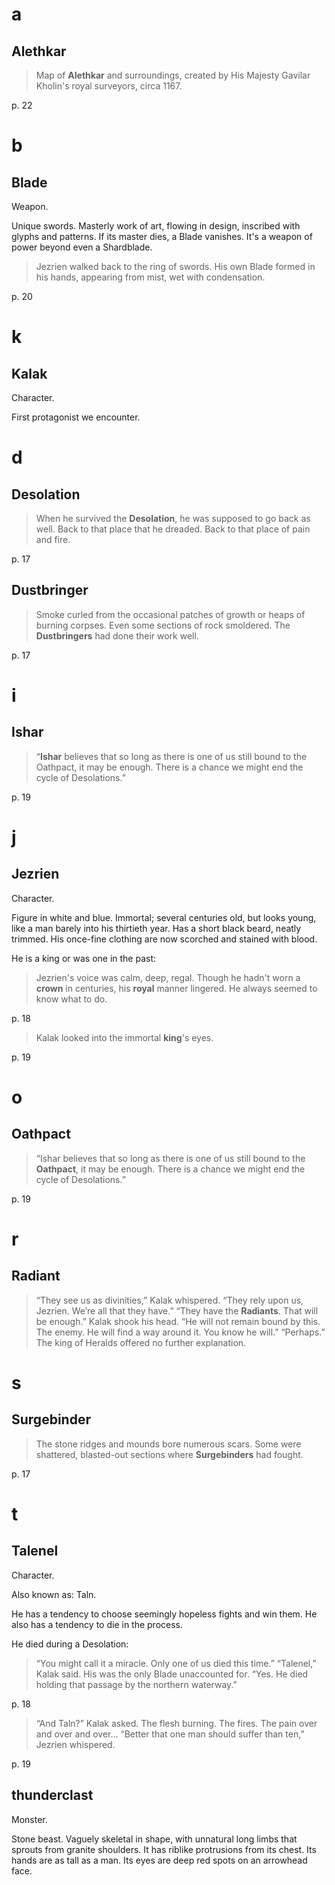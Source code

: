 # a
## Alethkar

> Map of **Alethkar** and surroundings, created by His Majesty Gavilar
> Kholin's royal surveyors, circa 1167.

p. 22

##
# b
## Blade

Weapon.

Unique swords.
Masterly work of art, flowing in design, inscribed with glyphs and patterns.
If its master dies, a Blade vanishes.
It's a weapon of power beyond even a Shardblade.

> Jezrien walked back to the ring of swords.
> His own Blade formed in his hands, appearing from mist, wet with condensation.

p. 20

##
# k
## Kalak

Character.

First protagonist we encounter.

##
# d
## Desolation

> When he survived the **Desolation**, he was supposed to go back as well.
> Back to that place that he dreaded.
> Back to that place of pain and fire.

p. 17

## Dustbringer

> Smoke curled from the occasional patches of growth or heaps of burning corpses.
> Even some sections of rock smoldered.
> The **Dustbringers** had done their work well.

p. 17

##
# i
## Ishar

> “**Ishar** believes that so long as there is one of us still bound to the
> Oathpact, it may be enough. There is a chance we might end the cycle of
> Desolations.”

p. 19

##
# j
## Jezrien

Character.

Figure in white and blue.
Immortal; several centuries old, but looks young, like a man barely into his thirtieth year.
Has a short black beard, neatly trimmed.
His once-fine clothing are now scorched and stained with blood.

He is a king or was one in the past:
> Jezrien's voice was calm, deep, regal.
> Though he hadn't worn a **crown** in centuries, his **royal** manner lingered.
> He always seemed to know what to do.

p. 18

> Kalak looked into the immortal **king**'s eyes.

p. 19

##
# o
## Oathpact

> “Ishar believes that so long as there is one of us still bound to the
> **Oathpact**, it may be enough. There is a chance we might end the cycle of
> Desolations.”

p. 19

##
# r
## Radiant

> “They see us as divinities,” Kalak whispered.
> “They rely upon us, Jezrien. We’re all that they have.”
> “They have the **Radiants**. That will be enough.” Kalak shook his head.
> “He will not remain bound by this. The enemy. He will find a way around it. You know he will.”
> “Perhaps.” The king of Heralds offered no further explanation.

##
# s
## Surgebinder

> The stone ridges and mounds bore numerous scars.
> Some were shattered, blasted-out sections where **Surgebinders** had fought.

p. 17

##
# t
## Talenel

Character.

Also known as: Taln.

He has a tendency to choose seemingly hopeless fights and win them.
He also has a tendency to die in the process.

He died during a Desolation:
> “You might call it a miracle. Only one of us died this time.”
> “Talenel,” Kalak said. His was the only Blade unaccounted for.
> “Yes. He died holding that passage by the northern waterway.”

p. 18

> “And Taln?” Kalak asked.
> The flesh burning. The fires. The pain over and over and over…
> “Better that one man should suffer than ten,” Jezrien whispered.

p. 19

## thunderclast

Monster.

Stone beast.
Vaguely skeletal in  shape, with unnatural long limbs that  sprouts from granite
shoulders.
It has riblike protrusions from its chest.
Its hands are as tall as a man.
Its eyes are deep red spots on an arrowhead face.

